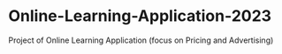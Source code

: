 # Online-Learning-Application-2023
Project of Online Learning Application (focus on Pricing and Advertising)

